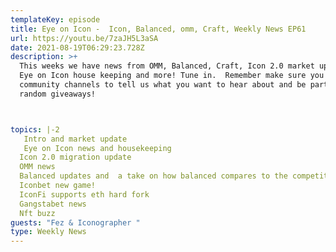 ```yaml
---
templateKey: episode
title: Eye on Icon -  Icon, Balanced, omm, Craft, Weekly News EP61
url: https://youtu.be/7zaJH5L3aSA
date: 2021-08-19T06:29:23.728Z
description: >+
  This weeks we have news from OMM, Balanced, Craft, Icon 2.0 market updates,
  Eye on Icon house keeping and more! Tune in.  Remember make sure you join our
  community channels to tell us what you want to hear about and be part of
  random giveaways!  



topics: |-2
   Intro and market update
   Eye on Icon news and housekeeping 
  Icon 2.0 migration update
  OMM news 
  Balanced updates and  a take on how balanced compares to the competition 
  Iconbet new game!
  IconFi supports eth hard fork
  Gangstabet news
  Nft buzz
guests: "Fez & Iconographer "
type: Weekly News
---
```

